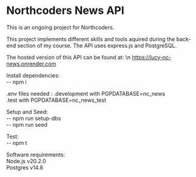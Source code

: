 # Northcoders News API

This is an ongoing project for Northcoders.

This project implements different skills and tools aquired during the back-end section of my course. The API uses express.js and PostgreSQL.

The hosted version of this API can be found at:
\n https://lucy-nc-news.onrender.com

Install dependencies:  
-- npm i

.env files needed :
.development with PGPDATABASE=nc_news  
.test with PGPDATABASE=nc_news_test

Setup and Seed:  
-- npm run setup-dbs  
-- npm run seed

Test:  
-- npm t

Software requirements:  
Node.js v20.2.0  
Postgres v14.8
